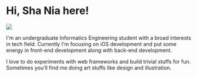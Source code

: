 # Hi, Sha Nia here!
![](https://komarev.com/ghpvc/?username=shaniashn)

I'm an undergraduate Informatics Engineering student with a broad interests in tech field. Currently I'm focusing on iOS development and put some energy in front-end development along with back-end development.

I love to do experiments with web frameworks and build trivial stuffs for fun. Sometimes you’ll find me doing art stuffs like design and illustration.







<!--
**shaniashn/shaniashn** is a ✨ _special_ ✨ repository because its `README.md` (this file) appears on your GitHub profile.

Here are some ideas to get you started:

- 🔭 I’m currently working on ...
- 🌱 I’m currently learning ...
- 👯 I’m looking to collaborate on ...
- 🤔 I’m looking for help with ...
- 💬 Ask me about ...
- 📫 How to reach me: ...
- 😄 Pronouns: ...
- ⚡ Fun fact: ...
-->
